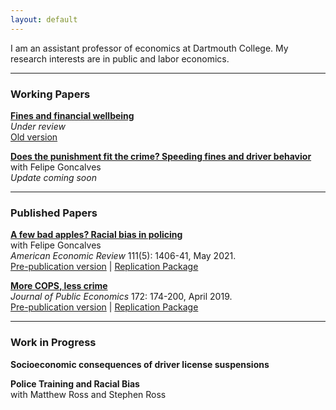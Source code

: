 ```yaml
---
layout: default
---
```


I am an assistant professor of economics at Dartmouth College. My research interests are in public and labor economics.

***

### Working Papers

<b>[Fines and financial wellbeing](files/fines.pdf)</b>
<br>_Under review_
<br>[Old version](files/jmp.pdf)

<b>[Does the punishment fit the crime? Speeding fines and driver behavior](https://papers.ssrn.com/sol3/papers.cfm?abstract_id=3064406)</b>
<br>with Felipe Goncalves
<br>_Update coming soon_

***

### Published Papers ###

<b>[A few bad apples? Racial bias in policing](https://www.aeaweb.org/articles?id=10.1257/aer.20181607)</b>
<br>with Felipe Goncalves
<br>_American Economic Review_ 111(5): 1406-41, May 2021.
<br>[Pre-publication version](https://papers.ssrn.com/sol3/papers.cfm?abstract_id=3627809) | [Replication Package](https://www.openicpsr.org/openicpsr/project/120242/version/V1/view)

<b>[More COPS, less crime](https://www.sciencedirect.com/science/article/pii/S0047272718302305)</b>
<br>_Journal of Public Economics_ 172: 174-200, April 2019. 
<br>[Pre-publication version](files/cops.pdf) | [Replication Package](https://github.com/mello/cops)

***

### Work in Progress ###

<b>Socioeconomic consequences of driver license suspensions</b>

<b>Police Training and Racial Bias</b>
<br>with Matthew Ross and Stephen Ross
